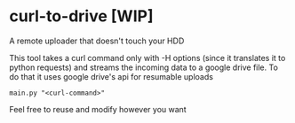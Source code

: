 # curl-to-drive [WIP]
A remote uploader that doesn't touch your HDD

This tool takes a curl command only with -H options (since it translates it to python requests) and streams the incoming data to a google drive file.
To do that it uses google drive's api for resumable uploads

`main.py "<curl-command>"`

Feel free to reuse and modify however you want